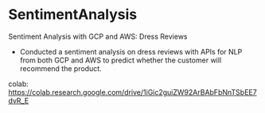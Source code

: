 # SentimentAnalysis
Sentiment Analysis with GCP and AWS: Dress Reviews
- Conducted a sentiment analysis on dress reviews with APIs for NLP from both GCP and AWS to predict whether the customer will recommend the product.

colab: https://colab.research.google.com/drive/1iGic2guiZW92ArBAbFbNnTSbEE7dvR_E
